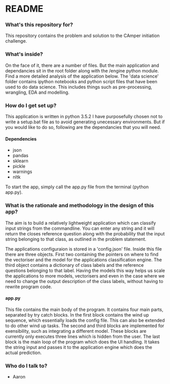 # README #

### What's this repository for? ###

This repository contains the problem and solution to the CAmper initiation challenge. 

### What's inside? ###

On the face of it, there are a number of files. But the main application and dependancies sit in the root folder along with the /engine python module. Find a more detailed analysis of the application below.
The 'data science' folder contains ipython notebooks and python script files that have been used to do data science. This includes things such as pre-processing, wrangling, EDA and modelling.

### How do I get set up? ###

This application is written in python 3.5.2 I have purposefully chosen not to write a setup.bat file as to avoid generating unecessary environments. 
But if you would like to do so, following are the dependancies that you will need.
#### Dependencies ####
* json
* pandas
* sklearn
* pickle
* warnings
* nltk

To start the app, simply call the app.py file from the terminal (python app.py).  

### What is the rationale and methodology in the design of this app? ###

The aim is to build a relatively lightweight application which can classify input strings from the commandline. You can enter any string and it will return the closes reference question along with the probability that the input string belonging to that class, as outlined in the problem statement.

The applications configuraion is stored in a 'config.json' file. Inside this file there are three objects. First two containing the pointers on where to find the vectoriser and the model for the applications classification engine.
The third object contains a dictionary of class labels and the reference questions belonging to that label. Having the models this way helps us scale the applications to more models, vectorisers and even in the case where we need to change the output description of the class labels, without having to rewrite program code.

#### app.py ####
This file contains the main body of the program. It contains four main parts, separated by try catch blocks. 
In the first block contains the wind up sequence, which essentially loads the config file. This can also be extended to do other wind up tasks.
The second and third blocks are implemented for exensibility, such as integrating a different model. These blocks are currently only executes three lines which is hidden from the user.
The last block is the main loop of the program which does the UI handling. It takes the string input and passes it to the application engine which does the actual prediction.



### Who do I talk to? ###

* Aaron